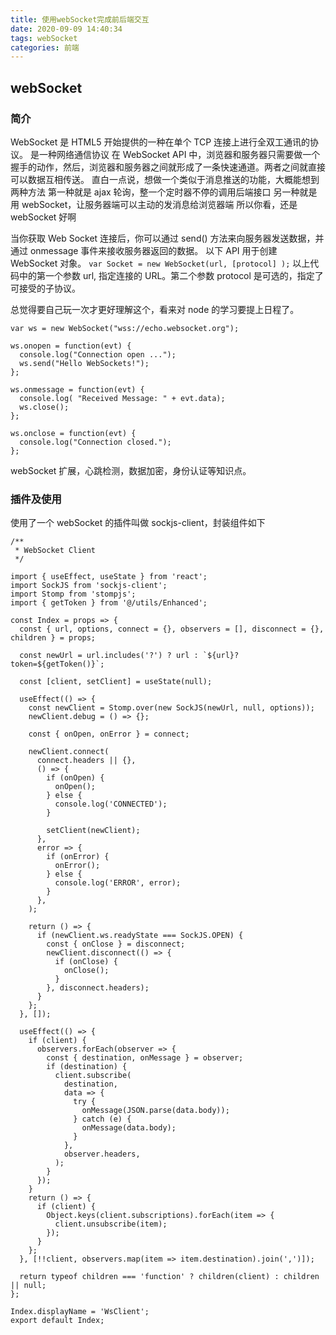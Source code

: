 ```yaml
---
title: 使用webSocket完成前后端交互
date: 2020-09-09 14:40:34
tags: webSocket
categories: 前端
---
```


## webSocket

### 简介

WebSocket 是 HTML5 开始提供的一种在单个 TCP 连接上进行全双工通讯的协议。
是一种网络通信协议
在 WebSocket API 中，浏览器和服务器只需要做一个握手的动作，然后，浏览器和服务器之间就形成了一条快速通道。两者之间就直接可以数据互相传送。
直白一点说，想做一个类似于消息推送的功能，大概能想到两种方法
第一种就是 ajax 轮询，整一个定时器不停的调用后端接口
另一种就是用 webSocket，让服务器端可以主动的发消息给浏览器端
所以你看，还是 webSocket 好啊

当你获取 Web Socket 连接后，你可以通过 send() 方法来向服务器发送数据，并通过 onmessage 事件来接收服务器返回的数据。
以下 API 用于创建 WebSocket 对象。
`var Socket = new WebSocket(url, [protocol] );`
以上代码中的第一个参数 url, 指定连接的 URL。第二个参数 protocol 是可选的，指定了可接受的子协议。

总觉得要自己玩一次才更好理解这个，看来对 node 的学习要提上日程了。

```
var ws = new WebSocket("wss://echo.websocket.org");

ws.onopen = function(evt) {
  console.log("Connection open ...");
  ws.send("Hello WebSockets!");
};

ws.onmessage = function(evt) {
  console.log( "Received Message: " + evt.data);
  ws.close();
};

ws.onclose = function(evt) {
  console.log("Connection closed.");
};
```

webSocket 扩展，心跳检测，数据加密，身份认证等知识点。

### 插件及使用

使用了一个 webSocket 的插件叫做 sockjs-client，封装组件如下

```
/**
 * WebSocket Client
 */

import { useEffect, useState } from 'react';
import SockJS from 'sockjs-client';
import Stomp from 'stompjs';
import { getToken } from '@/utils/Enhanced';

const Index = props => {
  const { url, options, connect = {}, observers = [], disconnect = {}, children } = props;

  const newUrl = url.includes('?') ? url : `${url}?token=${getToken()}`;

  const [client, setClient] = useState(null);

  useEffect(() => {
    const newClient = Stomp.over(new SockJS(newUrl, null, options));
    newClient.debug = () => {};

    const { onOpen, onError } = connect;

    newClient.connect(
      connect.headers || {},
      () => {
        if (onOpen) {
          onOpen();
        } else {
          console.log('CONNECTED');
        }

        setClient(newClient);
      },
      error => {
        if (onError) {
          onError();
        } else {
          console.log('ERROR', error);
        }
      },
    );

    return () => {
      if (newClient.ws.readyState === SockJS.OPEN) {
        const { onClose } = disconnect;
        newClient.disconnect(() => {
          if (onClose) {
            onClose();
          }
        }, disconnect.headers);
      }
    };
  }, []);

  useEffect(() => {
    if (client) {
      observers.forEach(observer => {
        const { destination, onMessage } = observer;
        if (destination) {
          client.subscribe(
            destination,
            data => {
              try {
                onMessage(JSON.parse(data.body));
              } catch (e) {
                onMessage(data.body);
              }
            },
            observer.headers,
          );
        }
      });
    }
    return () => {
      if (client) {
        Object.keys(client.subscriptions).forEach(item => {
          client.unsubscribe(item);
        });
      }
    };
  }, [!!client, observers.map(item => item.destination).join(',')]);

  return typeof children === 'function' ? children(client) : children || null;
};

Index.displayName = 'WsClient';
export default Index;

```
